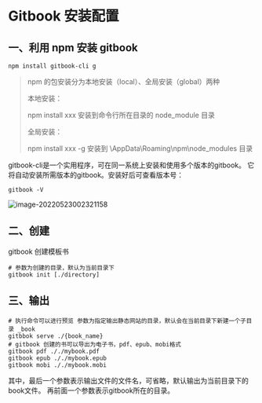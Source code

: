 # Gitbook 安装配置

## 一、利用 npm 安装 gitbook

```shell
npm install gitbook-cli g
```

> npm 的包安装分为本地安装（local）、全局安装（global）两种
>
> 本地安装：
>
> npm install xxx 安装到命令行所在目录的 node_module 目录
>
> 全局安装：
>
> npm install xxx -g 安装到 \AppData\Roaming\npm\node_modules 目录

gitbook-cli是一个实用程序，可在同一系统上安装和使用多个版本的gitbook。 它将自动安装所需版本的gitbook。安装好后可查看版本号：

```shell
gitbook -V
```

![image-20220523002321158](C:\Users\LiJiangFeng\AppData\Roaming\Typora\typora-user-images\image-20220523002321158.png)

## 二、创建

gitbook 创建模板书

```shell
# 参数为创建的目录，默认为当前目录下
gitbook init [./directory]
```

## 三、输出

```shell
# 执行命令可以进行预览 参数为指定输出静态网站的目录，默认会在当前目录下新建一个子目录 _book
gitbbok serve ./{book_name}
# gitbook 创建的书可以导出为电子书，pdf、epub、mobi格式
gitbook pdf ././mybook.pdf
gitbook epub ././mybook.epub
gitbook mobi ././mybook.mobi
```

其中，最后一个参数表示输出文件的文件名，可省略，默认输出为当前目录下的book文件。
再前面一个参数表示gitbook所在的目录。